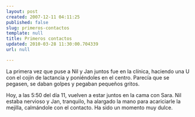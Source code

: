 ```yaml
---
layout: post
created: 2007-12-11 04:11:25
published: false
slug: primeros-contactos
template: null
title: Primeros contactos
updated: 2010-03-28 11:30:00.704339
url: null

---
```


La primera vez que puse a Nil y Jan juntos fue en la clínica, haciendo una U con el cojín de lactancia y poniéndoles en el centro. Parecía que se pegasen, se daban golpes y pegaban pequeños gritos.

Hoy, a las 5:50 del día 11, vuelven a estar juntos en la cama con Sara. Nil estaba nervioso y Jan, tranquilo, ha alargado la mano para acariciarle la mejilla, calmándole con el contacto. Ha sido un momento muy dulce.
